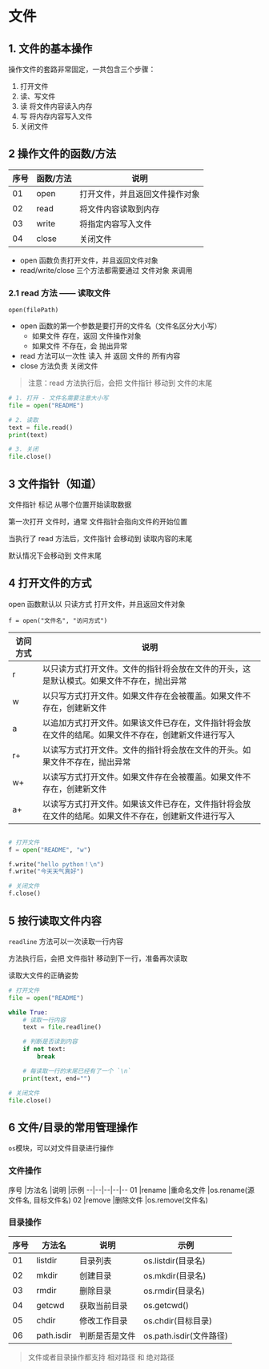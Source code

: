 # 文件
## 1. 文件的基本操作

操作文件的套路非常固定，一共包含三个步骤：

1. 打开文件
2. 读、写文件
3. 读 将文件内容读入内存
4. 写 将内存内容写入文件
5. 关闭文件
   
## 2 操作文件的函数/方法

序号|	函数/方法|	说明
--|--|--
01	|open	|打开文件，并且返回文件操作对象
02	|read	|将文件内容读取到内存
03	|write	|将指定内容写入文件
04	|close	|关闭文件

- open 函数负责打开文件，并且返回文件对象
- read/write/close 三个方法都需要通过 文件对象 来调用
###  2.1  read 方法 —— 读取文件
`open(filePath)`

- open 函数的第一个参数是要打开的文件名（文件名区分大小写）
    - 如果文件 存在，返回 文件操作对象
    - 如果文件 不存在，会 抛出异常
- read 方法可以一次性 读入 并 返回 文件的 所有内容
- close 方法负责 关闭文件


> 注意：read 方法执行后，会把 文件指针 移动到 文件的末尾

```python
# 1. 打开 - 文件名需要注意大小写
file = open("README")

# 2. 读取
text = file.read()
print(text)

# 3. 关闭
file.close()
```

## 3 文件指针（知道）
文件指针 标记 从哪个位置开始读取数据

第一次打开 文件时，通常 文件指针会指向文件的开始位置

当执行了 read 方法后，文件指针 会移动到 读取内容的末尾

默认情况下会移动到 文件末尾

## 4 打开文件的方式
open 函数默认以 只读方式 打开文件，并且返回文件对象

`f = open("文件名", "访问方式")`

访问方式|	说明
--|--
r	|以只读方式打开文件。文件的指针将会放在文件的开头，这是默认模式。如果文件不存在，抛出异常
w	|以只写方式打开文件。如果文件存在会被覆盖。如果文件不存在，创建新文件
a	|以追加方式打开文件。如果该文件已存在，文件指针将会放在文件的结尾。如果文件不存在，创建新文件进行写入
r+	|以读写方式打开文件。文件的指针将会放在文件的开头。如果文件不存在，抛出异常
w+	|以读写方式打开文件。如果文件存在会被覆盖。如果文件不存在，创建新文件
a+	|以读写方式打开文件。如果该文件已存在，文件指针将会放在文件的结尾。如果文件不存在，创建新文件进行写入

```python

# 打开文件
f = open("README", "w")

f.write("hello python！\n")
f.write("今天天气真好")

# 关闭文件
f.close()
```

## 5 按行读取文件内容

`readline` 方法可以一次读取一行内容

方法执行后，会把 文件指针 移动到下一行，准备再次读取

读取大文件的正确姿势
```python
# 打开文件
file = open("README")

while True:
    # 读取一行内容
    text = file.readline()

    # 判断是否读到内容
    if not text:
        break

    # 每读取一行的末尾已经有了一个 `\n`
    print(text, end="")

# 关闭文件
file.close()
```

## 6 文件/目录的常用管理操作

`os`模块，可以对文件目录进行操作

### 文件操作
序号	|方法名	|说明	|示例
--|--|--|--|--
01	|rename	|重命名文件	|os.rename(源文件名, 目标文件名)
02	|remove	|删除文件	|os.remove(文件名)
### 目录操作
序号|	方法名|	说明|	示例
--|--|--|--|
01|	listdir	|目录列表	|os.listdir(目录名)
02|	mkdir	|创建目录	|os.mkdir(目录名)
03|	rmdir	|删除目录	|os.rmdir(目录名)
04|	getcwd	|获取当前目录	|os.getcwd()
05|	chdir	|修改工作目录	|os.chdir(目标目录)
06|	path.isdir	|判断是否是文件	|os.path.isdir(文件路径)

>文件或者目录操作都支持 相对路径 和 绝对路径
